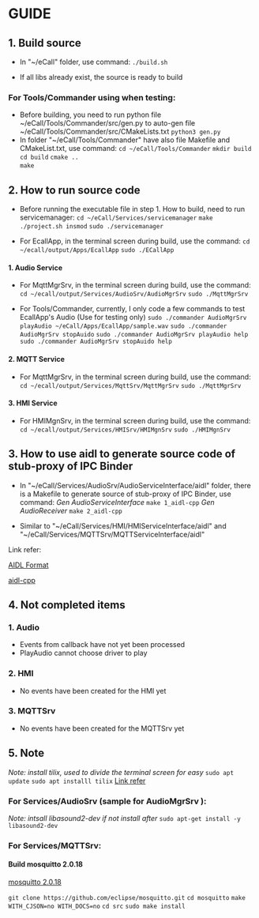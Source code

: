 # GUIDE

## 1. Build source
   - In "~/eCall" folder, use command:
     `./build.sh `

   - If all libs already exist, the source is ready to build

### For Tools/Commander using when testing: 
   - Before building, you need to run python file ~/eCall/Tools/Commander/src/gen.py to auto-gen file ~/eCall/Tools/Commander/src/CMakeLists.txt 
     `python3 gen.py` 
   - In folder "~/eCall/Tools/Commander" have also file Makefile and CMakeList.txt, use command: 
     `cd ~/eCall/Tools/Commander`
     `mkdir build`                          
     `cd build` 
     `cmake ..`                              
     `make` 

## 2. How to run source code 

   - Before running the executable file in step 1. How to build, need to run servicemanager: 
        `cd ~/eCall/Services/servicemanager` 
        `make`
        `./project.sh insmod` 
        `sudo ./servicemanager` 
 
   - For EcallApp, in the terminal screen during build, use the command:
        `cd ~/ecall/output/Apps/EcallApp`
        `sudo ./ECallApp` 

#### 1. Audio Service
   - For MqttMgrSrv, in the terminal screen during build, use the command:
        `cd ~/ecall/output/Services/AudioSrv/AudioMgrSrv`
        `sudo ./MqttMgrSrv` 

   - For Tools/Commander, currently, I only code a few commands to test EcallApp's Audio (Use for testing only)
        `sudo ./commander AudioMgrSrv playAudio ~/eCall/Apps/EcallApp/sample.wav` 
        `sudo ./commander AudioMgrSrv stopAuido` 
        `sudo ./commander AudioMgrSrv playAudio help` 
        `sudo ./commander AudioMgrSrv stopAuido help` 
      
#### 2. MQTT Service
   - For MqttMgrSrv, in the terminal screen during build, use the command:
        `cd ~/ecall/output/Services/MqttSrv/MqttMgrSrv`
        `sudo ./MqttMgrSrv`  

#### 3. HMI Service
   - For HMIMgnSrv, in the terminal screen during build, use the command:
        `cd ~/ecall/output/Services/HMISrv/HMIMgnSrv`
        `sudo ./HMIMgnSrv`                     

## 3. How to use aidl to generate source code of stub-proxy of IPC Binder 
   - In "~/eCall/Services/AudioSrv/AudioServiceInterface/aidl" folder, there is a Makefile to generate source of stub-proxy of IPC Binder, use command:
        *Gen AudioServiceInterface*
        `make 1_aidl-cpp` 
        *Gen AudioReceiver*
        `make 2_aidl-cpp`

   - Similar to "~/eCall/Services/HMI/HMIServiceInterface/aidl" and "~/eCall/Services/MQTTSrv/MQTTServiceInterface/aidl" 

Link refer: 

[AIDL Format](https://android.googlesource.com/platform/system/tools/aidl/+/brillo-m10-dev/docs/aidl-cpp.md)

[aidl-cpp](https://manpages.ubuntu.com/manpages/focal/man1/aidl-cpp.1.html) 

## 4. Not completed items
### 1. Audio 
   - Events from callback have not yet been processed 
   - PlayAudio cannot choose driver to play 
### 2. HMI 
   - No events have been created for the HMI yet 
### 3. MQTTSrv 
   - No events have been created for the MQTTSrv yet 

## 5. Note
*Note: install tilix, used to divide the terminal screen for easy*
`sudo apt update`
`sudo apt installl tilix`
[Link refer](https://www.geeksforgeeks.org/how-to-install-tilix-terminal-emulator-in-ubuntu-fedora-arch-linux/)

### For Services/AudioSrv (sample for AudioMgrSrv ): 
*Note: intsall libasound2-dev if not install after*
`sudo apt-get install -y libasound2-dev`

### For Services/MQTTSrv:
#### Build mosquitto 2.0.18 
[mosquitto 2.0.18](https://github.com/eclipse/mosquitto/tree/v2.0.18)

`git clone https://github.com/eclipse/mosquitto.git`
`cd mosquitto`
`make WITH_CJSON=no WITH_DOCS=no`
`cd src`
`sudo make install`